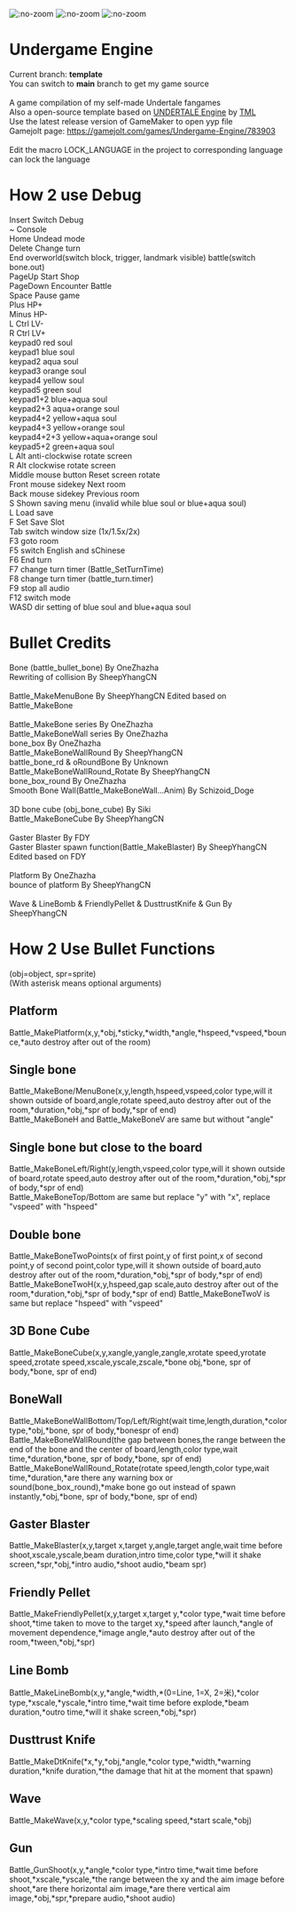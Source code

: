 ![](https://img.shields.io/github/stars/SheepYhangCN/UndergameEngine?style=flat-square ":no-zoom")
![](https://img.shields.io/github/license/SheepYhangCN/UndergameEngine?style=flat-square ":no-zoom")
![](https://img.shields.io/github/languages/top/SheepYhangCN/UndergameEngine.svg?style=flat-square ":no-zoom")

# Undergame Engine
Current branch: **template**
<br>
You can switch to **main** branch to get my game source
<br><br>
A game compilation of my self-made Undertale fangames
<br>
Also a open-source template based on <a href=https://github.com/TML233/UndertaleEngine>UNDERTALE Engine<a/> by <a href=https://github.com/TML233>TML<a/> 
<br>
Use the latest release version of GameMaker to open yyp file
<br>
Gamejolt page:
https://gamejolt.com/games/Undergame-Engine/783903
<br><br>
Edit the macro LOCK_LANGUAGE in the project to corresponding language can lock the language
# How 2 use Debug
Insert Switch Debug
<br>
~ Console
<br>
Home Undead mode
<br>
Delete Change turn
<br>
End overworld(switch block, trigger, landmark visible) battle(switch bone.out)
<br>
PageUp Start Shop
<br>
PageDown Encounter Battle
<br>
Space Pause game
<br>
Plus HP+
<br>
Minus HP-
<br>
L Ctrl LV-
<br>
R Ctrl LV+
<br>
keypad0 red soul
<br>
keypad1 blue soul
<br>
keypad2 aqua soul
<br>
keypad3 orange soul
<br>
keypad4 yellow soul
<br>
keypad5 green soul
<br>
keypad1+2 blue+aqua soul
<br>
keypad2+3 aqua+orange soul
<br>
keypad4+2 yellow+aqua soul
<br>
keypad4+3 yellow+orange soul
<br>
keypad4+2+3 yellow+aqua+orange soul
<br>
keypad5+2 green+aqua soul
<br>
L Alt anti-clockwise rotate screen
<br>
R Alt clockwise rotate screen
<br>
Middle mouse button Reset screen rotate
<br>
Front mouse sidekey Next room
<br>
Back mouse sidekey Previous room
<br>
S Shown saving menu (invalid while blue soul or blue+aqua soul)
<br>
L Load save
<br>
F Set Save Slot
<br>
Tab switch window size (1x/1.5x/2x)
<br>
F3 goto room
<br>
F5 switch English and sChinese
<br>
F6 End turn
<br>
F7 change turn timer (Battle_SetTurnTime)
<br>
F8 change turn timer (battle_turn.timer)
<br>
F9 stop all audio
<br>
F12 switch mode
<br>
WASD dir setting of blue soul and blue+aqua soul
# Bullet Credits
Bone (battle_bullet_bone) By OneZhazha
<br>
Rewriting of collision By SheepYhangCN
<br><br>
Battle_MakeMenuBone By SheepYhangCN Edited based on Battle_MakeBone
<br><br>
Battle_MakeBone series By OneZhazha
<br>
Battle_MakeBoneWall series By OneZhazha
<br>
bone_box By OneZhazha
<br>
Battle_MakeBoneWallRound By SheepYhangCN
<br>
battle_bone_rd & oRoundBone By Unknown
<br>
Battle_MakeBoneWallRound_Rotate By SheepYhangCN
<br>
bone_box_round By OneZhazha
<br>
Smooth Bone Wall(Battle_MakeBoneWall...Anim) By Schizoid_Doge
<br><br>
3D bone cube (obj_bone_cube) By Siki
<br>
Battle_MakeBoneCube By SheepYhangCN
<br><br>
Gaster Blaster By FDY
<br>
Gaster Blaster spawn function(Battle_MakeBlaster) By SheepYhangCN Edited based on FDY
<br><br>
Platform By OneZhazha
<br>
bounce of platform By SheepYhangCN
<br><br>
Wave & LineBomb & FriendlyPellet & DusttrustKnife & Gun By SheepYhangCN
# How 2 Use Bullet Functions
(obj=object, spr=sprite)
<br>
(With asterisk means optional arguments)
## Platform
Battle_MakePlatform(x,y,\*obj,\*sticky,\*width,\*angle,\*hspeed,\*vspeed,\*bounce,\*auto destroy after out of the room)
## Single bone
Battle_MakeBone/MenuBone(x,y,length,hspeed,vspeed,color type,will it shown outside of board,angle,rotate speed,auto destroy after out of the room,\*duration,\*obj,\*spr of body,\*spr of end)
<br>
Battle_MakeBoneH and Battle_MakeBoneV are same but without "angle"
## Single bone but close to the board
Battle_MakeBoneLeft/Right(y,length,vspeed,color type,will it shown outside of board,rotate speed,auto destroy after out of the room,\*duration,\*obj,\*spr of body,\*spr of end)
<br>
Battle_MakeBoneTop/Bottom are same but replace "y" with "x", replace "vspeed" with "hspeed"
## Double bone
Battle_MakeBoneTwoPoints(x of first point,y of first point,x of second point,y of second point,color type,will it shown outside of board,auto destroy after out of the room,\*duration,\*obj,\*spr of body,\*spr of end)
<br>
Battle_MakeBoneTwoH(x,y,hspeed,gap scale,auto destroy after out of the room,\*duration,\*obj,\*spr of body,\*spr of end)
Battle_MakeBoneTwoV is same but replace "hspeed" with "vspeed"
## 3D Bone Cube
Battle_MakeBoneCube(x,y,xangle,yangle,zangle,xrotate speed,yrotate speed,zrotate speed,xscale,yscale,zscale,\*bone obj,\*bone, spr of body,\*bone, spr of end)
## BoneWall
Battle_MakeBoneWallBottom/Top/Left/Right(wait time,length,duration,\*color type,\*obj,\*bone, spr of body,\*bonespr of end)
<br>
Battle_MakeBoneWallRound(the gap between bones,the range between the end of the bone and the center of board,length,color type,wait time,\*duration,\*bone, spr of body,\*bone, spr of end)
<br>
Battle_MakeBoneWallRound_Rotate(rotate speed,length,color type,wait time,\*duration,\*are there any warning  box or sound(bone_box_round),\*make bone go out instead of spawn instantly,\*obj,\*bone, spr of body,\*bone, spr of end)
## Gaster Blaster
Battle_MakeBlaster(x,y,target x,target y,angle,target angle,wait time before shoot,xscale,yscale,beam duration,intro time,color type,\*will it shake screen,\*spr,\*obj,\*intro audio,\*shoot audio,\*beam spr)
## Friendly Pellet
Battle_MakeFriendlyPellet(x,y,target x,target y,\*color type,\*wait time before shoot,\*time taken to move to the target xy,\*speed after launch,\*angle of movement dependence,\*image angle,\*auto destroy after out of the room,\*tween,\*obj,\*spr)
## Line Bomb
Battle_MakeLineBomb(x,y,\*angle,\*width,\*(0=Line, 1=X, 2=米),\*color type,\*xscale,\*yscale,\*intro time,\*wait time before explode,\*beam duration,\*outro time,\*will it shake screen,\*obj,\*spr)
## Dusttrust Knife
Battle_MakeDtKnife(\*x,\*y,\*obj,\*angle,\*color type,\*width,\*warning duration,\*knife duration,\*the damage that hit at the moment that spawn)
## Wave
Battle_MakeWave(x,y,\*color type,\*scaling speed,\*start scale,\*obj)
## Gun
Battle_GunShoot(x,y,\*angle,\*color type,\*intro time,\*wait time before shoot,\*xscale,\*yscale,\*the range between the xy and the aim image before shoot,\*are there horizontal aim image,\*are there vertical aim image,\*obj,\*spr,\*prepare audio,\*shoot audio)
